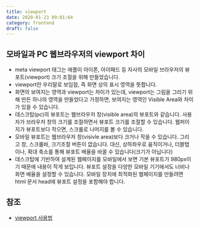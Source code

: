 ```yaml
---
title: viewport
date: 2020-01-23 09:01:64
category: frontend
draft: false
---
```


## 모바일과 PC 웹브라우저의 viewport 차이

- meta viewport 태그는 애플이 아이폰, 아이패드 등 자사의 모바일 브라우저의 뷰포트(viewport) 크기 조절을 위해 만들었습니다.
- viewport란 우리말로 보임참, 즉 화면 상의 표시 영역을 뜻합니다.
- 화면의 보여지는 영역과 viewport는 차이가 있는데, viewport는 그림을 그리기 위해 만든 하나의 영역을 만들었다고 가정하면, 보여지는 영역인 Visible Area와 차이가 있을 수 있습니다.
- 데스크탑(pc)의 뷰포트는 웹브라우저 창(visible area)의 뷰포트와 같습니다. 사용자가 브라우저 창의 크기를 조절하면서 뷰포트 크기를 조절할 수 있습니다. 웹퍼이지가 뷰포트보다 작으면, 스크롤로 나머지를 볼 수 있습니다.
- 모바일 뷰포트는 웹브라우저 창(visivle area)보다 크거나 작을 수 있습니다. 그리고 창, 스크롤바, 크기조절 버튼이 없습니다. 대신, 상하좌우로 움직이거나, 더블탭이나, 확대 축소를 통해 뷰포트 배율을 바꿀 수 있습니다(크기가 아닙니다)
- 데스크탑에 기반하여 설계된 웹페이지를 모바일에서 보면 기본 뷰포트가 980px이기 때문에 내용이 작게 보입니다. 뷰포트 설정을 다양한 모바일 기기에서도 너비나 화면 배율을 설정할 수 있습니다. 모바일 장치에 최적화된 웹페이지를 만들려면 html 문서 head에 뷰포트 설정을 포함해야 합니다.

## 참조

- [viewport 사용법](https://whereami80.tistory.com/42)
